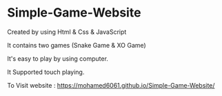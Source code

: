 # Simple-Game-Website

Created by using Html & Css & JavaScript

It contains two games (Snake Game & XO Game) 

It's easy to play by using computer.

It Supported touch playing.

To Visit website : https://mohamed6061.github.io/Simple-Game-Website/

